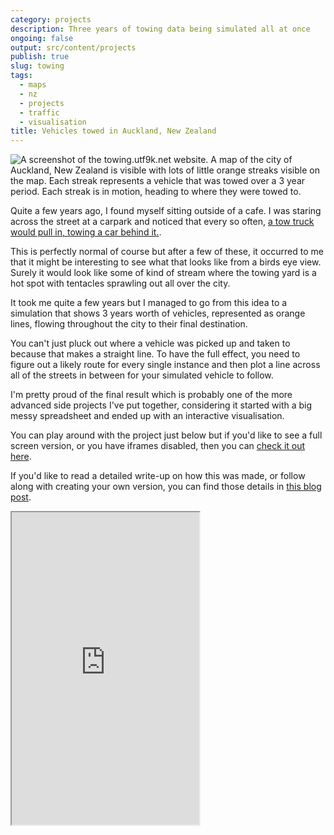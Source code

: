 ```yaml
---
category: projects
description: Three years of towing data being simulated all at once
ongoing: false
output: src/content/projects
publish: true
slug: towing
tags:
  - maps
  - nz
  - projects
  - traffic
  - visualisation
title: Vehicles towed in Auckland, New Zealand
---
```


![A screenshot of the towing.utf9k.net website. A map of the city of Auckland, New Zealand is visible with lots of little orange streaks visible on the map. Each streak represents a vehicle that was towed over a 3 year period. Each streak is in motion, heading to where they were towed to.](https://cdn.utf9k.net/projects/towing/website.png)

Quite a few years ago, I found myself sitting outside of a cafe. I was staring across the street at a carpark and noticed that every so often, [a tow truck would pull in, towing a car behind it.](https://www.google.com/maps/@-36.8647825,174.7607181,3a,75y,78.37h,86.35t/data=!3m6!1e1!3m4!1sJuwWzp4GFW4TPKe0zlGP1A!2e0!7i16384!8i8192?entry=ttu).

This is perfectly normal of course but after a few of these, it occurred to me that it might be interesting to see what that looks like from a birds eye view. Surely it would look like some of kind of stream where the towing yard is a hot spot with tentacles sprawling out all over the city.

It took me quite a few years but I managed to go from this idea to a simulation that shows 3 years worth of vehicles, represented as orange lines, flowing throughout the city to their final destination.

You can't just pluck out where a vehicle was picked up and taken to because that makes a straight line. To have the full effect, you need to figure out a likely route for every single instance and then plot a line across all of the streets in between for your simulated vehicle to follow.

I'm pretty proud of the final result which is probably one of the more advanced side projects I've put together, considering it started with a big messy spreadsheet and ended up with an interactive visualisation.

You can play around with the project just below but if you'd like to see a full screen version, or you have iframes disabled, then you can [check it out here](https://towing.utf9k.net).

If you'd like to read a detailed write-up on how this was made, or follow along with creating your own version, you can find those details in [this blog post](/blog/spreadsheet-to-visualisation).

<iframe src="https://towing.utf9k.net" style="height: 500px;" allowfullscreen></iframe>
